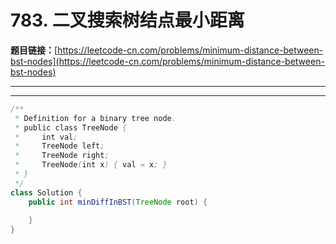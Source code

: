 # 783. 二叉搜索树结点最小距离

**题目链接：**[https://leetcode-cn.com/problems/minimum-distance-between-bst-nodes](https://leetcode-cn.com/problems/minimum-distance-between-bst-nodes)

---

<Cards card="leetcode_783_minimum-distance-between-bst-nodes"></Cards>

---

```java
/**
 * Definition for a binary tree node.
 * public class TreeNode {
 *     int val;
 *     TreeNode left;
 *     TreeNode right;
 *     TreeNode(int x) { val = x; }
 * }
 */
class Solution {
    public int minDiffInBST(TreeNode root) {
        
    }
}
```